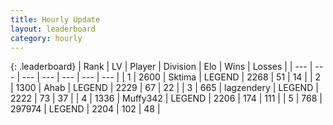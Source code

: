 ```yaml
---
title: Hourly Update
layout: leaderboard
category: hourly
---
```


{: .leaderboard}
| Rank | LV | Player | Division | Elo | Wins | Losses |
| --- | --- | --- | --- | --- | --- | --- |
| <span data-change="0">1</span> | 2600 | <span title="ID: 353063">Sktima</span> | LEGEND | <span data-change="0">2268</span> | <span data-change="0">51</span> | <span data-change="0">14</span> |
| <span data-change="0">2</span> | 1300 | <span title="ID: 402846">Ahab</span> | LEGEND | <span data-change="3">2229</span> | <span data-change="1">67</span> | <span data-change="0">22</span> |
| <span data-change="0">3</span> | 665 | <span title="ID: 628282">lagzendery</span> | LEGEND | <span data-change="0">2222</span> | <span data-change="0">73</span> | <span data-change="0">37</span> |
| <span data-change="0">4</span> | 1336 | <span title="ID: 720567">Muffy342</span> | LEGEND | <span data-change="0">2206</span> | <span data-change="0">174</span> | <span data-change="0">111</span> |
| <span data-change="0">5</span> | 768 | <span title="ID: 544038">297974</span> | LEGEND | <span data-change="0">2204</span> | <span data-change="0">102</span> | <span data-change="0">48</span> |